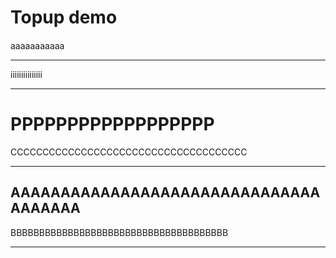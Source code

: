 # Topup demo
####
aaaaaaaaaaa
***********
iiiiiiiiiiiiiii
************
PPPPPPPPPPPPPPPPPP
======================================
CCCCCCCCCCCCCCCCCCCCCCCCCCCCCCCCCCCCC
*************************************
AAAAAAAAAAAAAAAAAAAAAAAAAAAAAAAAAAAAAA
--------------------------------------
BBBBBBBBBBBBBBBBBBBBBBBBBBBBBBBBBBBBBB
_______________________________________
